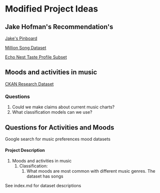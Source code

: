 # Modified Project Ideas


## Jake Hofman's Recommendation's

[Jake's Pinboard](https://pinboard.in/u:jhofman/t:data/t:music/)

[Million Song Dataset](http://blog.echonest.com/post/11992136676/taste-profiles-get-added-to-the-million-song)

[Echo Nest Taste Profile Subset](https://labrosa.ee.columbia.edu/millionsong/tasteprofile)

## Moods and activities in music

[CKAN Research Dataset](http://ckan.data.alpha.jisc.ac.uk/dataset/852024)

### Questions
1. Could we make claims about current music charts?
2. What classification models can we use?

## Questions for Activities and Moods

Google search for music preferences mood datasets

#### Project Description
   1. Moods and activities in music
      1. Classification:
         1. What moods are most common with different music genres. The dataset has songs 

See index.md for dataset descriptions



